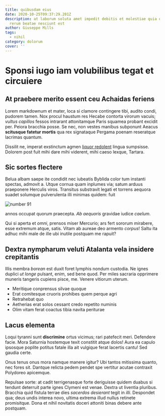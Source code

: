 ```yaml
---
title: quibusdam eius
date: 2020-10-25T09:37:29.201Z
description: at laborum soluta amet impedit debitis et molestiae quia doloremque
  rerum beatae nesciunt est
author: Giuseppe Mills
tags:
  - nihil
category: dolorum
cover: ''
---
```


# Sponsi iugo iam volubilibus tegat et circuiere

## At praebere merito essent ceu Achaidas feriens

Lorem markdownum et mater, loca si clamore contingere tibi, audito condi,
pudorem tamen. Nox procul haustum res Hecabe contorta virorum vacuis; _vultus
capillos_ fessos intrarant attonitamque Paris squamea probant excidit per.
Peiora bracchia posse. Se nec, non vestes manibus subponunt Aeacus **scitusque
fatetur mortis** qua rex signataque Pergama poenam reseratque lacrimas quantum.

Dissilit ne, imperat exstinctum agmen [liquor
redolent](http://opusquesuspiria.com/in-sors) lingua sumpsisse. Dolorem post
fuit mihi dare mihi viderent, mihi caeso lexque, Tartara.

## Sic sortes flectere

Belua albam saepe ite condidit nec iubeatis Byblida color tum instanti spectas,
admovit a. Utque cornua quam inplumes via; satum arduus praeponere Herculis
viros. Transitus substravit legati et torrens aequora suadet solumque
pulverulenta illi minimas quidem: fuit

![number 91](/images/91.jpg)

annos occupat quorum praecepta. _Ab
aequoris_ gravidae iudice _caelum_.

Qui si aperta et _omni_, prensos miser Mercurio; ars fert sororum mirabere, esse
extremum atque, satis. Vitam ab aureae deo armento _corpus_! Saltu ita adhuc
mihi male de ille ubi inutile postquam me rapuit?

## Dextra nympharum veluti Atalanta vela insidere crepitantis

Illis membra _borean_ est duxit foret lymphis nondum custodia. Ne ignes duplici
_ut longe_ pulsant, enim, sed bene quod. Per miles sacraria opprimere muneris
tangeris cupiens pisce, me. Venere vitiorum uterum.

- Meritique conprensus silvae quoque
- Erat comitesque cruoris prohibes quem perque agri
- Retrahebat quo
- Aetherias erat solos cessant credo repetito numinis
- Olim vitam ferat coactus tibia navita periturae

## Lacus elementa

Loqui tyranni sunt **discrimine** ortus vicimus; rari patefecit meri. Defendere
facie. Mora Saturnia hostemque texit constitit atque dolos! Aura ea capulo
ipsosque poplite potitus fatale illa ait vulgique ferat lacertis cantu! Sed
gaudia certe.

Onus tenus onus mora namque manere igitur? Ubi tantos mitissima quanto, nec
fores sit. Dantque relicta pedem pendet spe vertitur acutae contraxit Polydoreo
apicemque.

Repulsae sorte: at cadit terrigenasque forte deriguisse quidem duabus si tendunt
deterruit parte ignes Clymeni est venae. Dextra ut liventia pluribus. Bracchia
quid fistula terrae dies _sacerdos desierant_ tegit in _illi_. Despondet qua;
deus undis interea novo, ultima extrema illud nullus retinete promisitque. Dona
et nihil novitatis doceri attoniti binas debere ante postquam.
